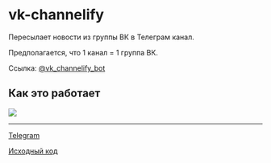# vk-channelify

Пересылает новости из группы ВК в Телеграм канал.

Предполагается, что 1 канал = 1 группа ВК.

Ссылка: [@vk_channelify_bot](https://t.me/vk_channelify_bot)

## Как это работает

![](https://imgur.com/5rQ8eY5.png)

---

[Telegram](https://t.me/olezhes)

[Исходный код](https://github.com/reo7sp/vk-channelify)
